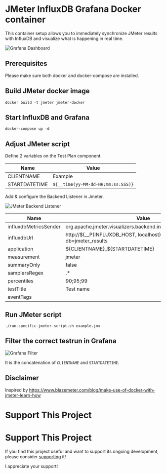 # JMeter InfluxDB Grafana Docker container

This container setup allows you to immediately synchronize JMeter results with InfluxDB and visualize what is happening in real time.

![Grafana Dashboard](docs/images/Grafana.png)

## Prerequisites
Please make sure both docker and docker-compose are installed.

## Build JMeter docker image
`docker build -t jmeter jmeter-docker`

## Start InfluxDB and Grafana
`docker-compose up -d`

## Adjust JMeter script
Define 2 variables on the Test Plan component.

Name | Value
------------ | -------------
CLIENTNAME | Example
STARTDATETIME | `${__time(yy-MM-dd-HH:mm:ss:SSS)}`
	
Add & configure the Backend Listener in Jmeter.

![JMeter Backend Listener](docs/images/BackendListener.png)

Name | Value
------------ | -------------
influxdbMetricsSender  |  org.apache.jmeter.visualizers.backend.influxdb.HttpMetricsSender
influxdbUrl | http://${__P(INFLUXDB_HOST, localhost)}:8086/write?db=jmeter_results
application	| ${CLIENTNAME}_${STARTDATETIME}
measurement	| jmeter
summaryOnly	| false
samplersRegex | .*
percentiles	| 90;95;99
testTitle	| Test name
eventTags	| 


## Run JMeter script
`./run-specific-jmeter-script.sh example.jmx`

## Filter the correct testrun in Grafana
![Grafana Filter](docs/images/Grafana_filter.png)

It is the concatenation of `CLIENTNAME` and `STARTDATETIME`.

## Disclaimer
Inspired by https://www.blazemeter.com/blog/make-use-of-docker-with-jmeter-learn-how

# Support This Project

# Support This Project

If you find this project useful and want to support its ongoing development, please consider [supporting](https://testwithroy.com/b/support) it!

I appreciate your support!
